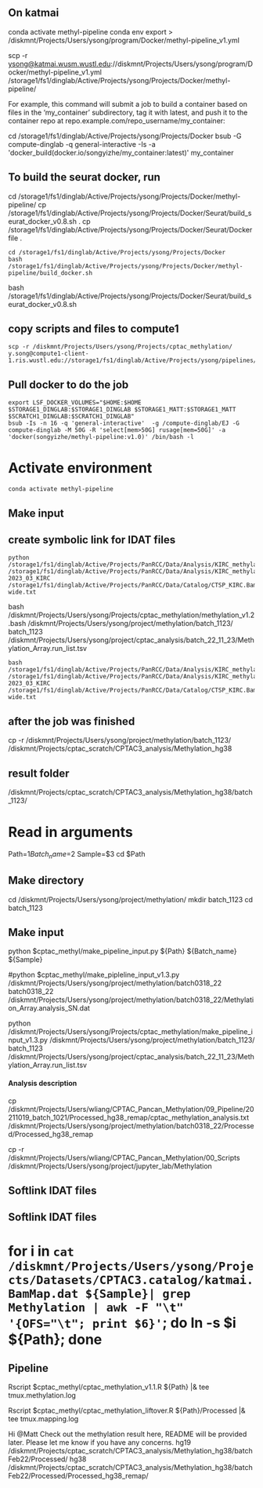 ##
## On katmai
conda activate methyl-pipeline
conda env export > /diskmnt/Projects/Users/ysong/program/Docker/methyl-pipeline_v1.yml

scp -r ysong@katmai.wusm.wustl.edu://diskmnt/Projects/Users/ysong/program/Docker/methyl-pipeline_v1.yml /storage1/fs1/dinglab/Active/Projects/ysong/Projects/Docker/methyl-pipeline/

For example, this command will submit a job to build a container based on files in the ‘my_container’ subdirectory, tag it with latest, and push it to the container repo at repo.example.com/repo_username/my_container:

cd /storage1/fs1/dinglab/Active/Projects/ysong/Projects/Docker
bsub -G compute-dinglab -q general-interactive -Is -a 'docker_build(docker.io/songyizhe/my_container:latest)'  my_container

## To build the seurat docker, run

cd /storage1/fs1/dinglab/Active/Projects/ysong/Projects/Docker/methyl-pipeline/
cp /storage1/fs1/dinglab/Active/Projects/ysong/Projects/Docker/Seurat/build_seurat_docker_v0.8.sh .
cp /storage1/fs1/dinglab/Active/Projects/ysong/Projects/Docker/Seurat/Dockerfile .

```
cd /storage1/fs1/dinglab/Active/Projects/ysong/Projects/Docker
bash /storage1/fs1/dinglab/Active/Projects/ysong/Projects/Docker/methyl-pipeline/build_docker.sh
```
bash /storage1/fs1/dinglab/Active/Projects/ysong/Projects/Docker/Seurat/build_seurat_docker_v0.8.sh

## copy scripts and files to compute1
```
scp -r /diskmnt/Projects/Users/ysong/Projects/cptac_methylation/ y.song@compute1-client-1.ris.wustl.edu://storage1/fs1/dinglab/Active/Projects/ysong/pipelines/methylation/

```
## Pull docker to do the job

```
export LSF_DOCKER_VOLUMES="$HOME:$HOME $STORAGE1_DINGLAB:$STORAGE1_DINGLAB $STORAGE1_MATT:$STORAGE1_MATT $SCRATCH1_DINGLAB:$SCRATCH1_DINGLAB"
bsub -Is -n 16 -q 'general-interactive'  -g /compute-dinglab/EJ -G compute-dinglab -M 50G -R 'select[mem>50G] rusage[mem=50G]' -a 'docker(songyizhe/methyl-pipeline:v1.0)' /bin/bash -l
```

# Activate environment
```
conda activate methyl-pipeline
```

## Make input

## create symbolic link for IDAT files

```
python /storage1/fs1/dinglab/Active/Projects/PanRCC/Data/Analysis/KIRC_methylation/make_methlation_input.py /storage1/fs1/dinglab/Active/Projects/PanRCC/Data/Analysis/KIRC_methylation/2023_03_KIRC 2023_03_KIRC /storage1/fs1/dinglab/Active/Projects/PanRCC/Data/Catalog/CTSP_KIRC.BamMap-wide.txt
```

bash /diskmnt/Projects/Users/ysong/Projects/cptac_methylation/methylation_v1.2.bash /diskmnt/Projects/Users/ysong/project/methylation/batch_1123/ batch_1123 /diskmnt/Projects/Users/ysong/project/cptac_analysis/batch_22_11_23/Methylation_Array.run_list.tsv

```
bash /storage1/fs1/dinglab/Active/Projects/PanRCC/Data/Analysis/KIRC_methylation/methylation_v1.2_compute1.sh /storage1/fs1/dinglab/Active/Projects/PanRCC/Data/Analysis/KIRC_methylation/2023_03_KIRC 2023_03_KIRC /storage1/fs1/dinglab/Active/Projects/PanRCC/Data/Catalog/CTSP_KIRC.BamMap-wide.txt
```
## after the job was finished

cp -r /diskmnt/Projects/Users/ysong/project/methylation/batch_1123/ /diskmnt/Projects/cptac_scratch/CPTAC3_analysis/Methylation_hg38

## result folder

/diskmnt/Projects/cptac_scratch/CPTAC3_analysis/Methylation_hg38/batch_1123/

# Read in arguments
Path=$1
Batch_name=$2
Sample=$3
cd $Path

## Make directory

cd /diskmnt/Projects/Users/ysong/project/methylation/
mkdir batch_1123
cd batch_1123

## Make input
python $cptac_methyl/make_pipeline_input.py ${Path} ${Batch_name} ${Sample}

#python $cptac_methyl/make_pipleline_input_v1.3.py /diskmnt/Projects/Users/ysong/project/methylation/batch0318_22 batch0318_22 /diskmnt/Projects/Users/ysong/project/methylation/batch0318_22/Methylation_Array.analysis_SN.dat

python /diskmnt/Projects/Users/ysong/Projects/cptac_methylation/make_pipeline_input_v1.3.py /diskmnt/Projects/Users/ysong/project/methylation/batch_1123/ batch_1123 /diskmnt/Projects/Users/ysong/project/cptac_analysis/batch_22_11_23/Methylation_Array.run_list.tsv

#### Analysis description
cp /diskmnt/Projects/Users/wliang/CPTAC_Pancan_Methylation/09_Pipeline/20211019_batch_1021/Processed_hg38_remap/cptac_methylation_analysis.txt /diskmnt/Projects/Users/ysong/project/methylation/batch0318_22/Processed/Processed_hg38_remap

cp -r /diskmnt/Projects/Users/wliang/CPTAC_Pancan_Methylation/00_Scripts /diskmnt/Projects/Users/ysong/project/jupyter_lab/Methylation

## Softlink IDAT files
## Softlink IDAT files
# for i in `cat /diskmnt/Projects/Users/ysong/Projects/Datasets/CPTAC3.catalog/katmai.BamMap.dat ${Sample}| grep Methylation | awk -F "\t" '{OFS="\t"; print $6}'`; do ln -s $i ${Path}; done
## Pipeline
Rscript $cptac_methyl/cptac_methylation_v1.1.R ${Path} |& tee tmux.methylation.log

Rscript $cptac_methyl/cptac_methylation_liftover.R ${Path}/Processed |& tee tmux.mapping.log


Hi @Matt Check out the methylation result here, README will be provided later. Please let me know if you have any concerns.
hg19 /diskmnt/Projects/cptac_scratch/CPTAC3_analysis/Methylation_hg38/batchFeb22/Processed/
hg38 /diskmnt/Projects/cptac_scratch/CPTAC3_analysis/Methylation_hg38/batchFeb22/Processed/Processed_hg38_remap/
